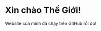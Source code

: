 <!DOCTYPE html>
<html>
<head>
  <title>Website đầu tiên</title>
</head>
<body>
  <h1>Xin chào Thế Giới!</h1>
  <p>Website của mình đã chạy trên GitHub rồi đó!</p>
</body>
</html>
